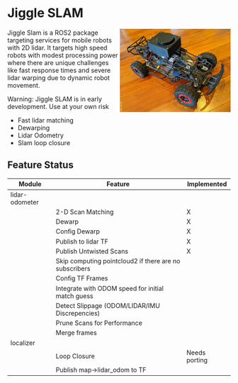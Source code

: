 <h1>Jiggle SLAM</h1>
<img src="media/blue-crash-avatar.jpg" style="float:right"/>


Jiggle Slam is a ROS2 package targeting services for mobile robots with 2D lidar.  It targets high speed robots with modest processing power where there are unique challenges like fast response times and severe lidar warping due to dynamic robot movement.

Warning: Jiggle SLAM is in early development. Use at your own risk

- Fast lidar matching
- Dewarping
- Lidar Odometry
- Slam loop closure

<h2>Feature Status</h2>

| Module | Feature |  Implemented |
|-|-|-|
| lidar-odometer 
|| 2-D Scan Matching | X 
|| Dewarp | X 
|| Config Dewarp | X 
|| Publish to lidar TF | X 
|| Publish Untwisted Scans | X
|| Skip computing pointcloud2 if there are no subscribers
|| Config TF Frames
|| Integrate with ODOM speed for initial match guess
|| Detect Slippage (ODOM/LIDAR/IMU Discrepencies)
|| Prune Scans for Performance
|| Merge frames
| localizer 
|| Loop Closure | Needs porting
|| Publish map->lidar_odom to TF





